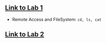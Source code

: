 
## [Link to Lab 1](https://rxwy.github.io/cse15l-lab-reports/labreport1/lab1.html)
* Remote Access and FileSystem: `cd, ls, cat`
  
## [Link to Lab 2](https://rxwy.github.io/cse15l-lab-reports/labreport2/lab2.html)
